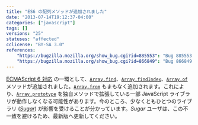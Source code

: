```yaml
---
title: "ES6 の配列メソッドが追加されました"
date: "2013-07-14T19:12:37-04:00"
categories: ["javascript"]
tags: []
versions: "25"
statuses: "affected"
cclicense: "BY-SA 3.0"
references:
    "https://bugzilla.mozilla.org/show_bug.cgi?id=885553": "Bug 885553 – Implement ES6 Array.prototype.find and Array.prototype.findIndex"
    "https://bugzilla.mozilla.org/show_bug.cgi?id=866849": "Bug 866849 – Implement ES6 Array.from and Array.of"
---
```

[ECMAScript 6 対応](https://developer.mozilla.org/ja/docs/Web/JavaScript/ECMAScript_6_support_in_Mozilla) の一環として、[`Array.find`](https://developer.mozilla.org/ja/docs/Web/JavaScript/Reference/Global_Objects/Array/find)、[`Array.findIndex`](https://developer.mozilla.org/ja/docs/Web/JavaScript/Reference/Global_Objects/Array/findIndex)、[`Array.of`](https://developer.mozilla.org/ja/docs/Web/JavaScript/Reference/Global_Objects/Array/of) メソッドが追加されました。[`Array.from`](https://developer.mozilla.org/ja/docs/Web/JavaScript/Reference/Global_Objects/Array/from) もまもなく追加されます。これにより、[`Array.prototype`](https://developer.mozilla.org/ja/docs/Web/JavaScript/Reference/Global_Objects/Array/prototype) を独自メソッドで拡張している一部 JavaScript ライブラリが動作しなくなる可能性があります。今のところ、少なくともひとつのライブラリ ([*Sugar*](https://bugzilla.mozilla.org/show_bug.cgi?id=903755)) が影響を受けることが分かっています。*Sugar* ユーザは、この不一致を避けるため、最新版へ更新してください。
